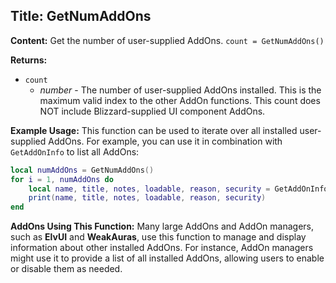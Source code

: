 ## Title: GetNumAddOns

**Content:**
Get the number of user-supplied AddOns.
`count = GetNumAddOns()`

**Returns:**
- `count`
  - *number* - The number of user-supplied AddOns installed. This is the maximum valid index to the other AddOn functions. This count does NOT include Blizzard-supplied UI component AddOns.

**Example Usage:**
This function can be used to iterate over all installed user-supplied AddOns. For example, you can use it in combination with `GetAddOnInfo` to list all AddOns:

```lua
local numAddOns = GetNumAddOns()
for i = 1, numAddOns do
    local name, title, notes, loadable, reason, security = GetAddOnInfo(i)
    print(name, title, notes, loadable, reason, security)
end
```

**AddOns Using This Function:**
Many large AddOns and AddOn managers, such as **ElvUI** and **WeakAuras**, use this function to manage and display information about other installed AddOns. For instance, AddOn managers might use it to provide a list of all installed AddOns, allowing users to enable or disable them as needed.